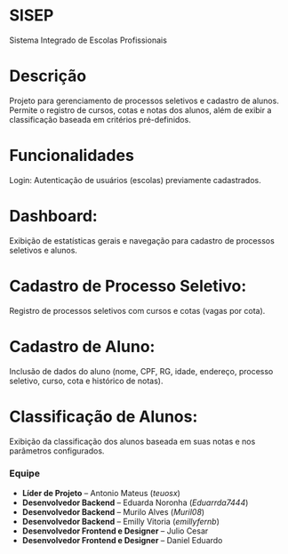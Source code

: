 # SISEP
Sistema Integrado de Escolas Profissionais

# Descrição
Projeto para gerenciamento de processos seletivos e cadastro de alunos. Permite o registro de cursos, cotas e notas dos alunos, além de exibir a classificação baseada em critérios pré-definidos.

# Funcionalidades
Login:
Autenticação de usuários (escolas) previamente cadastrados.

# Dashboard:
Exibição de estatísticas gerais e navegação para cadastro de processos seletivos e alunos.

# Cadastro de Processo Seletivo:
Registro de processos seletivos com cursos e cotas (vagas por cota).

# Cadastro de Aluno:
Inclusão de dados do aluno (nome, CPF, RG, idade, endereço, processo seletivo, curso, cota e histórico de notas).

# Classificação de Alunos:
Exibição da classificação dos alunos baseada em suas notas e nos parâmetros configurados.

### Equipe  
- **Líder de Projeto** – Antonio Mateus (*teuosx*)  
- **Desenvolvedor Backend** – Eduarda Noronha (*Eduarrda7444*)  
- **Desenvolvedor Backend** – Murilo Alves (*Muril08*)  
- **Desenvolvedor Backend** – Emilly Vitoria (*emillyfernb*)  
- **Desenvolvedor Frontend e Designer** – Julio Cesar  
- **Desenvolvedor Frontend e Designer** – Daniel Eduardo  
